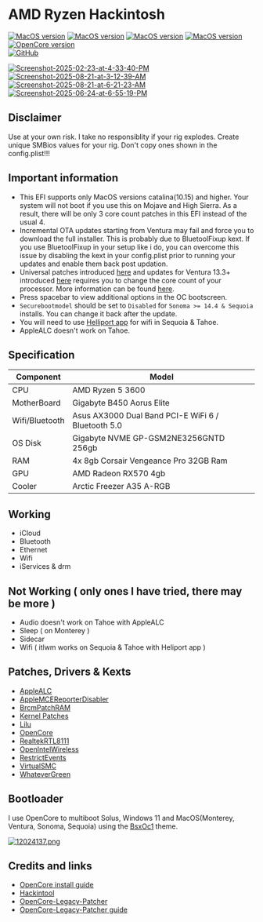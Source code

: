 # AMD Ryzen Hackintosh

[![MacOS version](https://img.shields.io/badge/Ventura-13.7.4-informational.svg)](https://www.apple.com/macos) [![MacOS version](https://img.shields.io/badge/Sonoma-14.7.8-informational.svg)](https://www.apple.com/macos) [![MacOS version](https://img.shields.io/badge/Sequoia-15.6.1-informational.svg)](https://www.apple.com/macos) [![MacOS version](https://img.shields.io/badge/Tahoe-26.0%20beta2-informational.svg)](https://www.apple.com/macos)\
[![OpenCore version](https://img.shields.io/badge/OpenCore-1.0.5-informational.svg)](https://github.com/acidanthera/OpenCorePkg)\
[![GitHub](https://img.shields.io/github/license/sileshn/Ryzentosh?style=flat-square)](https://github.com/sileshn/Ryzentosh/blob/master/LICENSE)

<a href="https://ibb.co/NnphwxbM"><img src="https://i.ibb.co/NnphwxbM/Screenshot-2025-02-23-at-4-33-40-PM.png" alt="Screenshot-2025-02-23-at-4-33-40-PM" border="0" /></a> <a href="https://ibb.co/PzCL5sbj"><img src="https://i.ibb.co/PzCL5sbj/Screenshot-2025-08-21-at-3-12-39-AM.png" alt="Screenshot-2025-08-21-at-3-12-39-AM" border="0"></a> <a href="https://ibb.co/Sw8VXCmK"><img src="https://i.ibb.co/Sw8VXCmK/Screenshot-2025-08-21-at-6-21-23-AM.png" alt="Screenshot-2025-08-21-at-6-21-23-AM" border="0"></a> <a href="https://ibb.co/XxCJNmjj"><img src="https://i.ibb.co/XxCJNmjj/Screenshot-2025-06-24-at-6-55-19-PM.png" alt="Screenshot-2025-06-24-at-6-55-19-PM" border="0"></a>
## Disclaimer
Use at your own risk. I take no responsiblity if your rig explodes. Create unique SMBios values for your rig. Don't copy ones shown in the config.plist!!!

## Important information
* This EFI supports only MacOS versions catalina(10.15) and higher. Your system will not boot if you use this on Mojave and High Sierra. As a result, there will be only 3 core count patches in this EFI instead of the usual 4.
* Incremental OTA updates starting from Ventura may fail and force you to download the full installer. This is probably due to BluetoolFixup kext. If you use BluetoolFixup in your setup like i do, you can overcome this issue by disabling the kext in your config.plist prior to running your updates and enable them back post updation.
* Universal patches introduced [here](https://github.com/sileshn/Ryzentosh/commit/adcb87fa003a0e77afaded014984a00ecb07b775) and updates for Ventura 13.3+ introduced [here](https://github.com/sileshn/Ryzentosh/commit/00aab441a0a8a0fbcc9532c7beb51bbec24d85cb) requires you to change the core count of your processor. More information can be found [here](https://github.com/AMD-OSX/AMD_Vanilla#read-me-first).
* Press spacebar to view additional options in the OC bootscreen.
* `Securebootmodel` should be set to `Disabled` for `Sonoma >= 14.4 & Sequoia` installs. You can change it back after the update.
* You will need to use [Helliport app](https://github.com/diepeterpan/HeliPort/releases/tag/v1.5.0) for wifi in Sequoia & Tahoe.
* AppleALC doesn't work on Tahoe.

## Specification

| Component        | Model                                              |
| ---------------- | ---------------------------------------------------|
| CPU              | AMD Ryzen 5 3600                                   |
| MotherBoard      | Gigabyte B450 Aorus Elite                          |
| Wifi/Bluetooth   | Asus AX3000 Dual Band PCI-E WiFi 6 / Bluetooth 5.0 |
| OS Disk          | Gigabyte NVME GP-GSM2NE3256GNTD 256gb              |
| RAM              | 4x 8gb Corsair Vengeance Pro 32GB Ram              |
| GPU              | AMD Radeon RX570 4gb                               |
| Cooler    	   | Arctic Freezer A35 A-RGB          		            |

## Working

* iCloud
* Bluetooth
* Ethernet
* Wifi
* iServices & drm

## Not Working ( only ones I have tried, there may be more )

* Audio doesn't work on Tahoe with AppleALC
* Sleep ( on Monterey )
* Sidecar
* Wifi ( itlwm works on Sequoia & Tahoe with Heliport app )

## Patches, Drivers & Kexts

* [AppleALC](https://github.com/acidanthera/AppleALC)
* [AppleMCEReporterDisabler](https://github.com/acidanthera/bugtracker/files/3703498/AppleMCEReporterDisabler.kext.zip)
* [BrcmPatchRAM](https://github.com/acidanthera/BrcmPatchRAM)
* [Kernel Patches](https://github.com/AMD-OSX/AMD_Vanilla)
* [Lilu](https://github.com/acidanthera/Lilu)
* [OpenCore](https://github.com/acidanthera/OpenCorePkg)
* [RealtekRTL8111](https://github.com/Mieze/RTL8111_driver_for_OS_X)
* [OpenIntelWireless](https://github.com/OpenIntelWireless)
* [RestrictEvents](https://github.com/acidanthera/RestrictEvents)
* [VirtualSMC](https://github.com/acidanthera/VirtualSMC)
* [WhateverGreen](https://github.com/acidanthera/WhateverGreen)

## Bootloader

I use OpenCore to multiboot Solus, Windows 11 and MacOS(Monterey, Ventura, Sonoma, Sequoia) using the [BsxOc1](https://github.com/blackosx/BsxOc1) theme.

[![12024137.png](https://i.postimg.cc/63Tz2132/12024137.png)](https://postimg.cc/G8wv6Kvd)

## Credits and links

* [OpenCore install guide](https://dortania.github.io/OpenCore-Install-Guide)
* [Hackintool](https://www.hackintosh-forum.de/forum/thread/38316-hackintool-ehemals-intel-fb-patcher)
* [OpenCore-Legacy-Patcher](https://github.com/dortania/OpenCore-Legacy-Patcher)
* [OpenCore-Legacy-Patcher guide](https://dortania.github.io/OpenCore-Legacy-Patcher)
